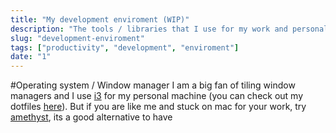 ```yaml
---
title: "My development enviroment (WIP)"
description: "The tools / libraries that I use for my work and personal projects"
slug: "development-enviroment"
tags: ["productivity", "development", "enviroment"]
date: "1"
---
```



#Operating system / Window manager
I am a big fan of tiling window managers and I use [i3](https://i3wm.org/) for my personal machine (you can check out my dotfiles [here](https://github.com/vanshajg/dotfiles)). But if you are like me and 
stuck on mac for your work, try [amethyst](https://github.com/ianyh/Amethyst), its a good alternative to have 